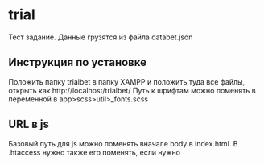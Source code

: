 # trial
Тест задание. Данные грузятся из файла databet.json

## Инструкция по установке
Положить папку trialbet в папку XAMPP и положить туда все файлы, открыть как http://localhost/trialbet/
Путь к шрифтам можно поменять в переменной в app>scss>util>_fonts.scss

## URL в js
Базовый путь для js можно поменять вначале body в index.html. В .htaccess нужно также его поменять, если нужно
